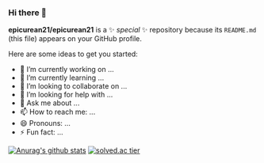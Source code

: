 ### Hi there 👋


**epicurean21/epicurean21** is a ✨ _special_ ✨ repository because its `README.md` (this file) appears on your GitHub profile.

Here are some ideas to get you started:

- 🔭 I’m currently working on ...
- 🌱 I’m currently learning ...
- 👯 I’m looking to collaborate on ...
- 🤔 I’m looking for help with ...
- 💬 Ask me about ...
- 📫 How to reach me: ...
- 😄 Pronouns: ...
- ⚡ Fun fact: ...

[![Anurag's github stats](https://github-readme-stats.vercel.app/api?username=epicurean21)](https://github.com/anuraghazra/github-readme-stats)   [![solved.ac tier](http://mazassumnida.wtf/api/v2/generate_badge?boj=whwoals21)](https://solved.ac/whwoals21)

